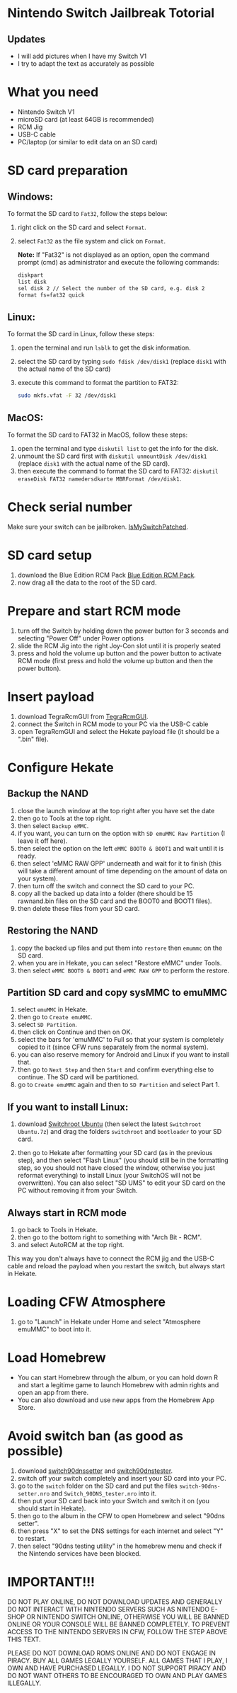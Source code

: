 # Nintendo Switch Jailbreak Totorial

## Updates
- I will add pictures when I have my Switch V1
- I try to adapt the text as accurately as possible

# What you need

- Nintendo Switch V1
- microSD card (at least 64GB is recommended)
- RCM Jig
- USB-C cable
- PC/laptop (or similar to edit data on an SD card)

# SD card preparation

## Windows:

To format the SD card to `Fat32`, follow the steps below:

1. right click on the SD card and select `Format`.
2. select `Fat32` as the file system and click on `Format`. 
   
   **Note:** If "Fat32" is not displayed as an option, open the command prompt (cmd) as administrator and execute the following commands:

   ```sh
   diskpart
   list disk
   sel disk 2 // Select the number of the SD card, e.g. disk 2
   format fs=fat32 quick


## Linux:

To format the SD card in Linux, follow these steps:

1. open the terminal and run `lsblk` to get the disk information.
2. select the SD card by typing `sudo fdisk /dev/disk1` (replace `disk1` with the actual name of the SD card)
3. execute this command to format the partition to FAT32:

   ```bash
   sudo mkfs.vfat -F 32 /dev/disk1

## MacOS:

To format the SD card to FAT32 in MacOS, follow these steps:

1. open the terminal and type `diskutil list` to get the info for the disk.
2. unmount the SD card first with `diskutil unmountDisk /dev/disk1` (replace `disk1` with the actual name of the SD card).
3. then execute the command to format the SD card to FAT32: `diskutil eraseDisk FAT32 namedersdkarte MBRFormat /dev/disk1`.

# Check serial number

Make sure your switch can be jailbroken. [IsMySwitchPatched](https://ismyswitchpatched.com/).

# SD card setup

1. download the Blue Edition RCM Pack [Blue Edition RCM Pack](https://github.com/glitched-nx/Blue_Edition_2__RCM_V1/releases).
2. now drag all the data to the root of the SD card.

# Prepare and start RCM mode

   1. turn off the Switch by holding down the power button for 3 seconds and selecting "Power Off" under Power options
   2. slide the RCM Jig into the right Joy-Con slot until it is properly seated
   3. press and hold the volume up button and the power button to activate RCM mode (first press and hold the volume up button and then the power button).

# Insert payload

   1. download TegraRcmGUI from [TegraRcmGUI](https://github.com/eliboa/TegraRcmGUI/releases).
   2. connect the Switch in RCM mode to your PC via the USB-C cable
   3. open TegraRcmGUI and select the Hekate payload file (it should be a ".bin" file).

# Configure Hekate

## Backup the NAND

1. close the launch window at the top right after you have set the date
2. then go to Tools at the top right.
3. then select `Backup eMMC`.
4. if you want, you can turn on the option with `SD emuMMC Raw Partition` (I leave it off here).
5. then select the option on the left `eMMC BOOT0 & BOOT1` and wait until it is ready.
6. then select 'eMMC RAW GPP' underneath and wait for it to finish (this will take a different amount of time depending on the amount of data on your system).
7. then turn off the switch and connect the SD card to your PC.
8. copy all the backed up data into a folder (there should be 15 rawnand.bin files on the SD card and the BOOT0 and BOOT1 files).
9. then delete these files from your SD card.

## Restoring the NAND

1. copy the backed up files and put them into `restore` then `emummc` on the SD card.
2. when you are in Hekate, you can select "Restore eMMC" under Tools.
3. then select `eMMC BOOT0 & BOOT1` and `eMMC RAW GPP` to perform the restore.

## Partition SD card and copy sysMMC to emuMMC

1. select `emuMMC` in Hekate.
2. then go to `Create emuMMC`.
3. select `SD Partition`.
4. then click on Continue and then on OK.
5. select the bars for 'emuMMC' to Full so that your system is completely copied to it (since CFW runs separately from the normal system).
6. you can also reserve memory for Android and Linux if you want to install that.
7. then go to `Next Step` and then `Start` and confirm everything else to continue. The SD card will be partitioned.
8. go to `Create emuMMC` again and then to `SD Partition` and select Part 1.

## If you want to install Linux:
1. download [Switchroot Ubuntu](https://download.switchroot.org/ubuntu-bionic/) (then select the latest `Switchroot Ubuntu.7z`) and drag the folders `switchroot` and `bootloader` to your SD card.

2. then go to Hekate after formatting your SD card (as in the previous step), and then select "Flash Linux" (you should still be in the formatting step, so you should not have closed the window, otherwise you just reformat everything) to install Linux (your SwitchOS will not be overwritten).
You can also select "SD UMS" to edit your SD card on the PC without removing it from your Switch.

## Always start in RCM mode

1. go back to Tools in Hekate.
2. then go to the bottom right to something with "Arch Bit - RCM".
3. and select AutoRCM at the top right.

This way you don't always have to connect the RCM jig and the USB-C cable and reload the payload when you restart the switch, but always start in Hekate.

# Loading CFW Atmosphere

1. go to "Launch" in Hekate under Home and select "Atmosphere emuMMC" to boot into it.

# Load Homebrew

   - You can start Homebrew through the album, or you can hold down R and start a legitime game to launch Homebrew with admin rights and open an app from there.
   - You can also download and use new apps from the Homebrew App Store.

# Avoid switch ban (as good as possible)

  1. download [switch90dnssetter](https://github.com/suchmememanyskill/switch-90dns-setter/releases) and [switch90dnstester](https://github.com/meganukebmp/Switch_90DNS_tester/releases).
  2. switch off your switch completely and insert your SD card into your PC.
  3. go to the `switch` folder on the SD card and put the files `switch-90dns-setter.nro` and `Switch_90DNS_tester.nro` into it.
  4. then put your SD card back into your Switch and switch it on (you should start in Hekate).
  5. then go to the album in the CFW to open Homebrew and select "90dns setter".
  6. then press "X" to set the DNS settings for each internet and select "Y" to restart.
  7. then select "90dns testing utility" in the homebrew menu and check if the Nintendo services have been blocked.

# **IMPORTANT!!!**

DO NOT PLAY ONLINE, DO NOT DOWNLOAD UPDATES AND GENERALLY DO NOT INTERACT WITH NINTENDO SERVERS SUCH AS NINTENDO E-SHOP OR NINTENDO SWITCH ONLINE, OTHERWISE YOU WILL BE BANNED ONLINE OR YOUR CONSOLE WILL BE BANNED COMPLETELY. TO PREVENT ACCESS TO THE NINTENDO SERVERS IN CFW, FOLLOW THE STEP ABOVE THIS TEXT.

PLEASE DO NOT DOWNLOAD ROMS ONLINE AND DO NOT ENGAGE IN PIRACY. BUY ALL GAMES LEGALLY YOURSELF. ALL GAMES THAT I PLAY, I OWN AND HAVE PURCHASED LEGALLY.
I DO NOT SUPPORT PIRACY AND DO NOT WANT OTHERS TO BE ENCOURAGED TO OWN AND PLAY GAMES ILLEGALLY.
